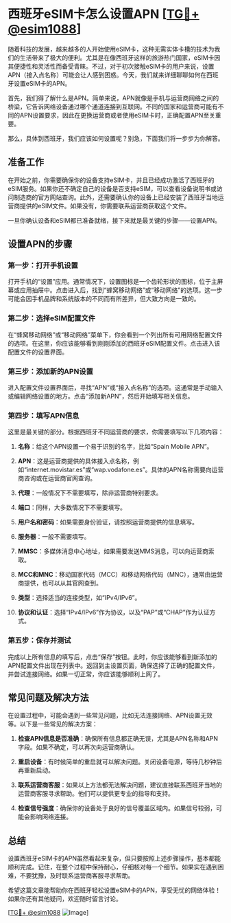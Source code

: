# 西班牙eSIM卡怎么设置APN [[TG💪+ @esim1088](https://t.me/s/esim1088)]

随着科技的发展，越来越多的人开始使用eSIM卡，这种无需实体卡槽的技术为我们的生活带来了极大的便利。尤其是在像西班牙这样的旅游热门国家，eSIM卡因其便捷性和灵活性而备受青睐。不过，对于初次接触eSIM卡的用户来说，设置APN（接入点名称）可能会让人感到困惑。今天，我们就来详细聊聊如何在西班牙设置eSIM卡的APN。

首先，我们得了解什么是APN。简单来说，APN就像是手机与运营商网络之间的桥梁，它告诉网络设备通过哪个通道连接到互联网。不同的国家和运营商可能有不同的APN设置要求，因此在更换运营商或者使用eSIM卡时，正确配置APN至关重要。

那么，具体到西班牙，我们应该如何设置呢？别急，下面我们将一步步为你解答。

## 准备工作

在开始之前，你需要确保你的设备支持eSIM卡，并且已经成功激活了西班牙的eSIM服务。如果你还不确定自己的设备是否支持eSIM，可以查看设备说明书或访问制造商的官方网站查询。此外，还需要确认你的设备上已经安装了西班牙当地运营商提供的eSIM文件。如果没有，你需要联系运营商获取这个文件。

一旦你确认设备和eSIM都已准备就绪，接下来就是最关键的步骤——设置APN。

## 设置APN的步骤

### 第一步：打开手机设置

打开手机的“设置”应用。通常情况下，设置图标是一个齿轮形状的图标，位于主屏幕或应用抽屉中。点击进入后，找到“蜂窝移动网络”或“移动网络”的选项。这一步可能会因手机品牌和系统版本的不同而有所差异，但大致方向是一致的。

### 第二步：选择eSIM配置文件

在“蜂窝移动网络”或“移动网络”菜单下，你会看到一个列出所有可用网络配置文件的选项。在这里，你应该能够看到刚刚添加的西班牙eSIM配置文件。点击进入该配置文件的设置界面。

### 第三步：添加新的APN设置

进入配置文件设置界面后，寻找“APN”或“接入点名称”的选项。这通常是手动输入或编辑网络设置的地方。点击“添加新APN”，然后开始填写相关信息。

### 第四步：填写APN信息

这里是最关键的部分。根据西班牙不同运营商的要求，你需要填写以下几项内容：

1. **名称**：给这个APN设置一个易于识别的名字，比如“Spain Mobile APN”。
   
2. **APN**：这是运营商提供的具体接入点名称，例如“internet.movistar.es”或“wap.vodafone.es”。具体的APN名称需要向运营商咨询或在运营商官网查询。

3. **代理**：一般情况下不需要填写，除非运营商特别要求。

4. **端口**：同样，大多数情况下不需要填写。

5. **用户名和密码**：如果需要身份验证，请按照运营商提供的信息填写。

6. **服务器**：一般不需要填写。

7. **MMSC**：多媒体消息中心地址，如果需要发送MMS消息，可以向运营商索取。

8. **MCC和MNC**：移动国家代码（MCC）和移动网络代码（MNC），通常由运营商提供，也可以从其官网查到。

9. **类型**：选择适当的连接类型，如“IPv4/IPv6”。

10. **协议和认证**：选择“IPv4/IPv6”作为协议，以及“PAP”或“CHAP”作为认证方式。

### 第五步：保存并测试

完成以上所有信息的填写后，点击“保存”按钮。此时，你应该能够看到新添加的APN配置文件出现在列表中。返回到主设置页面，确保选择了正确的配置文件，并尝试连接网络。如果一切正常，你应该能够顺利上网了。

## 常见问题及解决方法

在设置过程中，可能会遇到一些常见问题，比如无法连接网络、APN设置无效等。以下是一些常见的解决方案：

1. **检查APN信息是否准确**：确保所有信息都正确无误，尤其是APN名称和APN字段。如果不确定，可以再次向运营商确认。

2. **重启设备**：有时候简单的重启就可以解决问题。关闭设备电源，等待几秒钟后再重新启动。

3. **联系运营商客服**：如果以上方法都无法解决问题，建议直接联系西班牙当地的运营商客服寻求帮助。他们可以提供更专业的指导和支持。

4. **检查信号强度**：确保你的设备处于良好的信号覆盖区域内。如果信号较弱，可能会影响网络连接。

## 总结

设置西班牙eSIM卡的APN虽然看起来复杂，但只要按照上述步骤操作，基本都能顺利完成。记住，在整个过程中保持耐心，仔细核对每一个细节。如果实在遇到困难，不要犹豫，及时联系运营商客服寻求帮助。

希望这篇文章能帮助你在西班牙轻松设置eSIM卡的APN，享受无忧的网络体验！如果你还有其他疑问，欢迎随时留言讨论。

[[TG💪+ @esim1088](https://t.me/s/esim1088) ![Image](https://i.postimg.cc/4NQfJmqS/Snipaste-2025-05-13-00-14-12.png)]